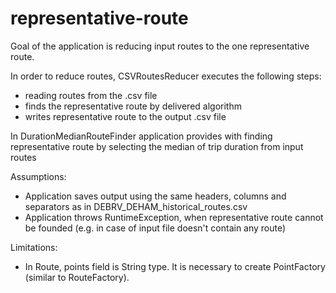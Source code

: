 # representative-route

Goal of the application is reducing input routes to the one representative route.

In order to reduce routes, CSVRoutesReducer executes the following steps:
- reading routes from the .csv file
- finds the representative route by delivered algorithm
- writes representative route to the output .csv file

In DurationMedianRouteFinder application provides with finding representative route by selecting the median of trip duration from input routes

Assumptions:
- Application saves output using the same headers, columns and separators as in DEBRV_DEHAM_historical_routes.csv
- Application throws RuntimeException, when representative route cannot be founded (e.g. in case of input file doesn't contain any route)

Limitations:
- In Route, points field is String type. It is necessary to create PointFactory (similar to RouteFactory).